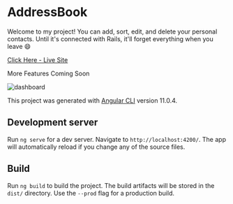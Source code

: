 # AddressBook

Welcome to my project! You can add, sort, edit, and delete your personal contacts. 
Until it's connected with Rails, it'll forget everything when you leave 😄

[Click Here - Live Site](https://lukegruenwald.com/address-book)

More Features Coming Soon

![dashboard](src/app/assets/screen.png)

This project was generated with [Angular CLI](https://github.com/angular/angular-cli) version 11.0.4.

## Development server

Run `ng serve` for a dev server. Navigate to `http://localhost:4200/`. The app will automatically reload if you change any of the source files.

## Build

Run `ng build` to build the project. The build artifacts will be stored in the `dist/` directory. Use the `--prod` flag for a production build.

